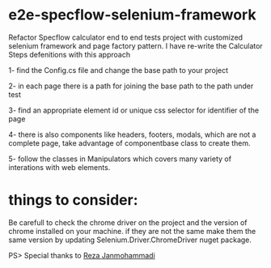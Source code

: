 # e2e-specflow-selenium-framework
Refactor Specflow calculator end to end tests project with customized selenium framework and page factory pattern.
I have re-write the Calculator Steps defenitions with this approach


1- find the Config.cs file and change the base path to your project

2- in each page there is a path for joining the base path to the path under test

3- find an appropriate element id or unique css selector for identifier of the page

4- there is also components like headers, footers, modals, which are not a complete page, take advantage of componentbase class to create them.

5- follow the classes in Manipulators which covers many variety of interations with web elements.

# things to consider:
Be carefull to check the chrome driver on the project and the version of chrome installed on your machine.
  if they are not the same make them the same version by updating Selenium.Driver.ChromeDriver nuget package.

PS> Special thanks to [Reza Janmohammadi](https://github.com/janmohammadi)
